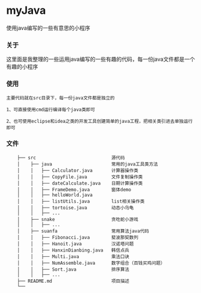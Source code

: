 # myJava

使用java编写的一些有意思的小程序

### 关于

这里面是我整理的一些运用java编写的一些有趣的代码，每一份java文件都是一个有趣的小程序

### 使用
    
    主要代码就在src目录下，每一份java文件都是独立的
    
    1、可直接使用cmd运行编译每个java类即可
    
    2、也可使用eclipse和idea之类的开发工具创建简单的java工程，把相关类引进去单独运行即可
   
### 文件
    
   
        ├── src                            源代码
        │    ├── java                      常用的java工具类方法
        │    │   ├── Calculator.java       计算器操作类
        │    │   ├── CopyFile.java         文件复制操作类
        │    │   ├── dateCalculate.java    日期计算操作类
        │    │   ├── FrameDemo.java        窗体demo
        │    │   ├── helloWorld.java       
        │    │   ├── listUtils.java        list相关操作类
        │    │   ├── tortoise.java         动态小乌龟
        │    │   ├── ...
        │    ├── snake                     贪吃蛇小游戏
        │    │   ├── ...
        │    ├── suanfa                    常用算法java代码
        │    │   ├── Fibonacci.java        斐波那契数列
        │    │   ├── Hanoit.java           汉诺塔问题
        │    │   ├── HanxinDianbing.java   韩信点兵
        │    │   ├── Multi.java            乘法口诀
        │    │   ├── NumAssemble.java      数字组合（百钱买鸡问题）
        │    │   ├── Sort.java             排序算法
        │    │   ├── ...
        ├── README.md                      项目描述
        └──
   